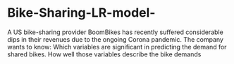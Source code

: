 # Bike-Sharing-LR-model-
A US bike-sharing provider BoomBikes has recently suffered considerable dips in their revenues due to the ongoing Corona pandemic. The company wants to know:  Which variables are significant in predicting the demand for shared bikes. How well those variables describe the bike demands
